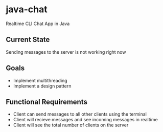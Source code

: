 # java-chat
Realtime CLI Chat App in Java

## Current State
Sending messages to the server is not working right now

## Goals
- Implement multithreading
- Implement a design pattern

## Functional Requirements
- Client can send messages to all other clients using the terminal
- Client will recieve messages and see incoming messages in realtime
- Client will see the total number of clients on the server
